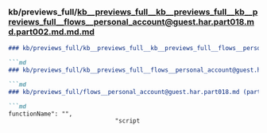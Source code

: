 ### kb/previews_full/kb__previews_full__kb__previews_full__kb__previews_full__flows__personal_account@guest.har.part018.md.part002.md.md.md

```md
### kb/previews_full/kb__previews_full__kb__previews_full__flows__personal_account@guest.har.part018.md.part002.md.md

```md
### kb/previews_full/kb__previews_full__flows__personal_account@guest.har.part018.md.part002.md

```md
### kb/previews_full/flows__personal_account@guest.har.part018.md (part 002)

```md
functionName": "",
                              "script
```

```

```

```

```
